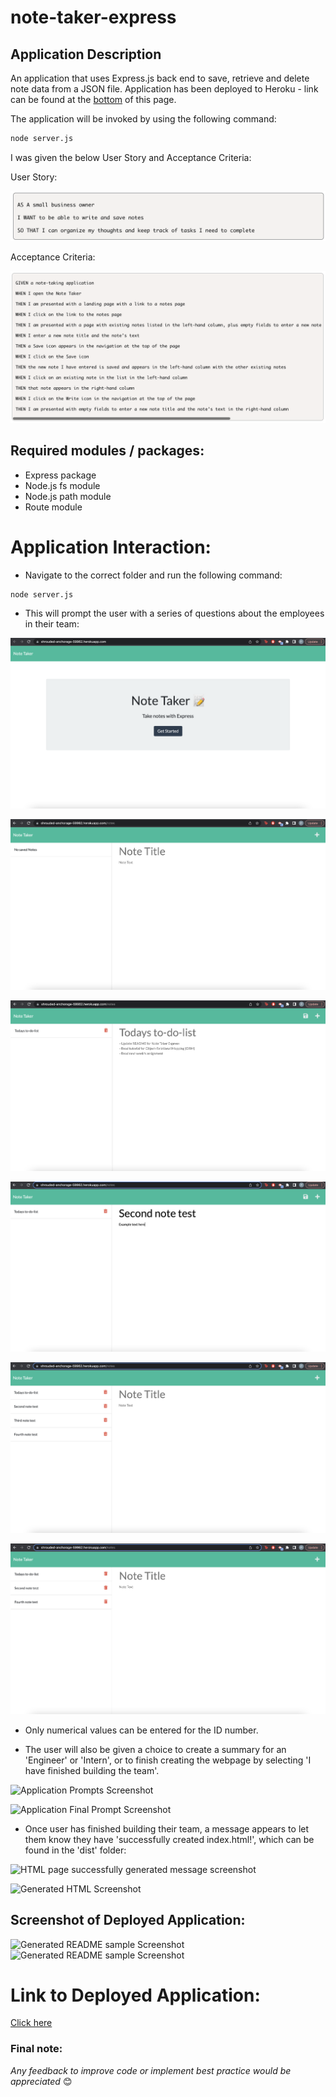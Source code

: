 # note-taker-express

## Application Description

An application that uses Express.js back end to save, retrieve and delete note data from a JSON file. Application has been deployed to Heroku - link can be found at the [bottom](#link-to-deployed-application:) of this page. 

The application will be invoked by using the following command:

```bash
node server.js
```

I was given the below User Story and Acceptance Criteria:

User Story:

![User Story](/assets/images/user-story.png) 

Acceptance Criteria:

![Acceptance Criteria](/assets/images/acceptance.png) 

## Required modules / packages:

* Express package
* Node.js fs module
* Node.js path module 
* Route module

# Application Interaction: 

* Navigate to the correct folder and run the following command: 
```bash
node server.js
```
* This will prompt the user with a series of questions about the employees in their team:

![Application Interaction Start Screenshot](/assets/images/start.png)

![Application Prompts Screenshot](/assets/images/notes.png)

![Application Prompts Screenshot](/assets/images/first-saved-note.png)

![Application Prompts Screenshot](/assets/images/second-note.png)

![Application Prompts Screenshot](/assets/images/more-notes.png)

![Application Prompts Screenshot](/assets/images/delete.png)

* Only numerical values can be entered for the ID number. 

* The user will also be given a choice to create a summary for an 'Engineer' or 'Intern', or to finish creating the webpage by selecting 'I have finished building the team'.

![Application Prompts Screenshot](/assets/images/command.png)

![Application Final Prompt Screenshot](/assets/images/command3.png)

* Once user has finished building their team, a message appears to let them know they have 'successfully created index.html!', which can be found in the 'dist' folder:

![HTML page successfully generated message screenshot](/assets/images/command4.png)

![Generated HTML Screenshot](/assets/images/generated-html.png)

## Screenshot of Deployed Application:

![Generated README sample Screenshot](/assets/images/browser1.png) 
![Generated README sample Screenshot](/assets/images/browser2.png) 

# Link to Deployed Application:

[Click here](https://github.com/priscillaluong/profile-generator-nodejs-oop/blob/main/dist/index.html)

### Final note:

*Any feedback to improve code or implement best practice would be appreciated* 😊